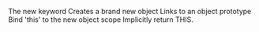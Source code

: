  The new keyword
 Creates a brand new object
 Links to an object prototype
 Bind 'this' to the new object scope
 Implicitly return THIS.



